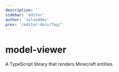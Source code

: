 ```yaml
---
description: ''
sidebar: 'editor'
author: 'solveddev'
prev: '/editor-docs/faq/'
---
```


# model-viewer

A TypeScript library that renders Minecraft entities.

